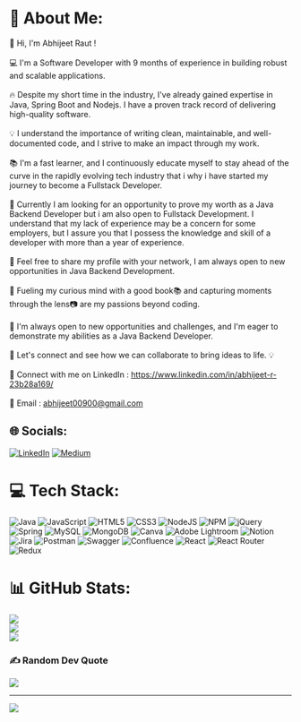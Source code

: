 # 💫 About Me:
🙋 Hi, I'm Abhijeet Raut !<br><br>💻 I'm a Software Developer with 9 months of experience in building robust and scalable applications.<br><br>🔥 Despite my short time in the industry, I've already gained expertise in Java, Spring Boot and Nodejs. I have a proven track record of delivering high-quality software.<br><br>💡 I understand the importance of writing clean, maintainable, and well-documented code, and I strive to make an impact through my work.<br><br>📚 I'm a fast learner, and I continuously educate myself to stay ahead of the curve in the rapidly evolving tech industry that i why i have started my journey to become a Fullstack Developer.<br><br>💼 Currently I am looking for an opportunity to prove my worth as a Java Backend Developer but i am also open to Fullstack Development. I understand that my lack of experience may be a concern for some employers, but I assure you that I possess the knowledge and skill of a developer with more than a year of experience.<br><br>💼 Feel free to share my profile with your network, I am always open to new opportunities in Java Backend Development.<br><br>🤔 Fueling my curious mind with a good book📚 and capturing moments through the lens📷 are my passions beyond coding.<br><br>🤗 I'm always open to new opportunities and challenges, and I'm eager to demonstrate my abilities as a Java Backend Developer.<br><br>📧 Let's connect and see how we can collaborate to bring ideas to life. 💡<br><br>💼 Connect with me on LinkedIn : https://www.linkedin.com/in/abhijeet-r-23b28a169/<br><br>📧 Email : abhijeet00900@gmail.com


## 🌐 Socials:
[![LinkedIn](https://img.shields.io/badge/LinkedIn-%230077B5.svg?logo=linkedin&logoColor=white)](https://linkedin.com/in/abhijeet-r-23b28a169) [![Medium](https://img.shields.io/badge/Medium-12100E?logo=medium&logoColor=white)](https://medium.com/@@abhijeet00900) 

# 💻 Tech Stack:
![Java](https://img.shields.io/badge/java-%23ED8B00.svg?style=for-the-badge&logo=java&logoColor=white) ![JavaScript](https://img.shields.io/badge/javascript-%23323330.svg?style=for-the-badge&logo=javascript&logoColor=%23F7DF1E) ![HTML5](https://img.shields.io/badge/html5-%23E34F26.svg?style=for-the-badge&logo=html5&logoColor=white) ![CSS3](https://img.shields.io/badge/css3-%231572B6.svg?style=for-the-badge&logo=css3&logoColor=white) ![NodeJS](https://img.shields.io/badge/node.js-6DA55F?style=for-the-badge&logo=node.js&logoColor=white) ![NPM](https://img.shields.io/badge/NPM-%23000000.svg?style=for-the-badge&logo=npm&logoColor=white) ![jQuery](https://img.shields.io/badge/jquery-%230769AD.svg?style=for-the-badge&logo=jquery&logoColor=white) ![Spring](https://img.shields.io/badge/spring-%236DB33F.svg?style=for-the-badge&logo=spring&logoColor=white) ![MySQL](https://img.shields.io/badge/mysql-%2300f.svg?style=for-the-badge&logo=mysql&logoColor=white) ![MongoDB](https://img.shields.io/badge/MongoDB-%234ea94b.svg?style=for-the-badge&logo=mongodb&logoColor=white) ![Canva](https://img.shields.io/badge/Canva-%2300C4CC.svg?style=for-the-badge&logo=Canva&logoColor=white) ![Adobe Lightroom](https://img.shields.io/badge/Adobe%20Lightroom-31A8FF.svg?style=for-the-badge&logo=Adobe%20Lightroom&logoColor=white) ![Notion](https://img.shields.io/badge/Notion-%23000000.svg?style=for-the-badge&logo=notion&logoColor=white) ![Jira](https://img.shields.io/badge/jira-%230A0FFF.svg?style=for-the-badge&logo=jira&logoColor=white) ![Postman](https://img.shields.io/badge/Postman-FF6C37?style=for-the-badge&logo=postman&logoColor=white) ![Swagger](https://img.shields.io/badge/-Swagger-%23Clojure?style=for-the-badge&logo=swagger&logoColor=white) ![Confluence](https://img.shields.io/badge/confluence-%23172BF4.svg?style=for-the-badge&logo=confluence&logoColor=white) ![React](https://img.shields.io/badge/react-%2320232a.svg?style=for-the-badge&logo=react&logoColor=%2361DAFB) ![React Router](https://img.shields.io/badge/React_Router-CA4245?style=for-the-badge&logo=react-router&logoColor=white) ![Redux](https://img.shields.io/badge/redux-%23593d88.svg?style=for-the-badge&logo=redux&logoColor=white)
# 📊 GitHub Stats:
![](https://github-readme-stats.vercel.app/api?username=IAmAbhijeetRaut&theme=gotham&hide_border=false&include_all_commits=true&count_private=true)<br/>
![](https://github-readme-streak-stats.herokuapp.com/?user=IAmAbhijeetRaut&theme=gotham&hide_border=false)<br/>
![](https://github-readme-stats.vercel.app/api/top-langs/?username=IAmAbhijeetRaut&theme=gotham&hide_border=false&include_all_commits=true&count_private=true&layout=compact)

### ✍️ Random Dev Quote
![](https://quotes-github-readme.vercel.app/api?type=vetical&theme=light)

---
[![](https://visitcount.itsvg.in/api?id=IAmAbhijeetRaut&icon=0&color=0)](https://visitcount.itsvg.in)

<!-- Proudly created with GPRM ( https://gprm.itsvg.in ) -->
